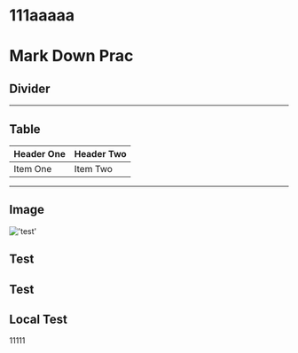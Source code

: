 # 111aaaaa
# Mark Down Prac
## Divider
********************************************************
## Table
| Header One     | Header Two     |
| :------------- | :------------- |
| Item One       | Item Two       |

********************************************************
## Image
!['test']("https://via.placeholder.com/150")

## Test

## Test

## Local Test
11111
